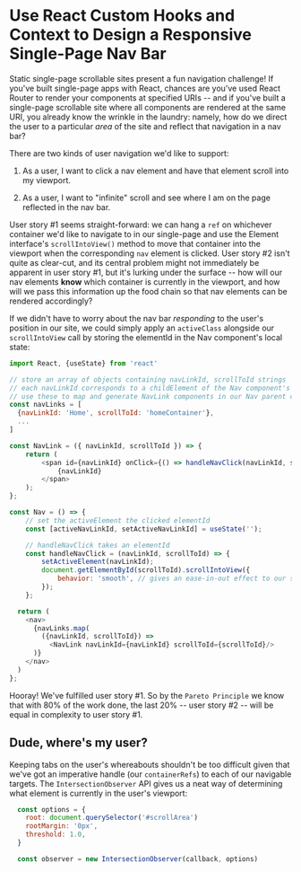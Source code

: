 # Use React Custom Hooks and Context to Design a Responsive Single-Page Nav Bar

Static single-page scrollable sites present a fun navigation challenge! If you've built single-page apps with React, chances are you've used React Router to render your components at specified URIs -- and if you've built a single-page scrollable site where all components are rendered at the same URI, you already know the wrinkle in the laundry: namely, how do we direct the user to a particular <em>area</em> of the site and reflect that navigation in a nav bar?

There are two kinds of user navigation we'd like to support:

1. As a user, I want to click a nav element and have that element scroll into my viewport.

2. As a user, I want to "infinite" scroll and see where I am on the page reflected in the nav bar.

User story #1 seems straight-forward: we can hang a `ref` on whichever container we'd like to navigate to in our single-page and use the Element interface's `scrollIntoView()` method to move that container into the viewport when the corresponding `nav` element is clicked. User story #2 isn't quite as clear-cut, and its central problem might not immediately be apparent in user story #1, but it's lurking under the surface -- how will our nav elements <strong>know</strong> which container is currently in the viewport, and how will we pass this information up the food chain so that nav elements can be rendered accordingly?

If we didn't have to worry about the nav bar <em>responding</em> to the user's position in our site, we could simply apply an `activeClass` alongside our `scrollIntoView` call by storing the elementId in the Nav component's local state:

```javascript
import React, {useState} from 'react'

// store an array of objects containing navLinkId, scrollToId strings
// each navLinkId corresponds to a childElement of the Nav component's <nav> element
// use these to map and generate NavLink components in our Nav parent component
const navLinks = [
  {navLinkId: 'Home', scrollToId: 'homeContainer'},
  ...
]

const NavLink = ({ navLinkId, scrollToId }) => {
	return (
		<span id={navLinkId} onClick={() => handleNavClick(navLinkId, scrollToId)}>
			{navLinkId}
		</span>
	);
};

const Nav = () => {
	// set the activeElement the clicked elementId
	const [activeNavLinkId, setActiveNavLinkId] = useState('');

	// handleNavClick takes an elementId
	const handleNavClick = (navLinkId, scrollToId) => {
		setActiveElement(navLinkId);
		document.getElementById(scrollToId).scrollIntoView({
			behavior: 'smooth', // gives an ease-in-out effect to our scroll
		});
	};

  return (
    <nav>
      {navLinks.map(
        ({navLinkId, scrollToId}) =>
          <NavLink navLinkId={navLinkId} scrollToId={scrollToId}/>
      )}
    </nav>
  )
};
```

Hooray! We've fulfilled user story #1. So by the `Pareto Principle` we know that with 80% of the work done, the last 20% -- user story #2 -- will be equal in complexity to user story #1.

## Dude, where's my user?

Keeping tabs on the user's whereabouts shouldn't be too difficult given that we've got an imperative handle (our `containerRefs`) to each of our navigable targets. The `IntersectionObserver` API gives us a neat way of determining what element is currently in the user's viewport:

```javascript
  const options = {
    root: document.querySelector('#scrollArea')
    rootMargin: '0px',
    threshold: 1.0,
  }

  const observer = new IntersectionObserver(callback, options)
```
